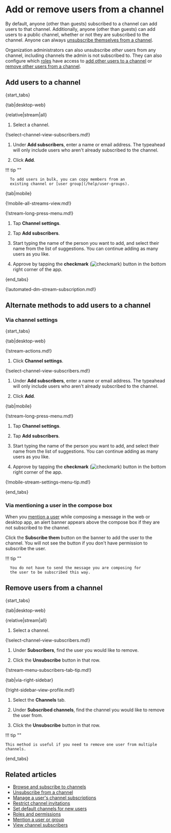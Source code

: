 # Add or remove users from a channel

By default, anyone (other than guests) subscribed to a channel can add
users to that channel. Additionally, anyone (other than guests) can add
users to a public channel, whether or not they are subscribed to the
channel. Anyone can always [unsubscribe themselves from a channel][unsubscribe].

Organization administrators can also unsubscribe *other* users from any channel,
including channels the admin is not subscribed to. They can also configure which
[roles](/help/roles-and-permissions) have access to [add other users to a
channel][add-users] or [remove other users from a channel][remove-users].

[add-users]: /help/configure-who-can-invite-to-channels#configure-who-can-add-users
[remove-users]: /help/configure-who-can-invite-to-channels#configure-who-can-remove-users

## Add users to a channel

{start_tabs}

{tab|desktop-web}

{relative|stream|all}

1. Select a channel.

{!select-channel-view-subscribers.md!}

1. Under **Add subscribers**, enter a name or email address. The typeahead
   will only include users who aren't already subscribed to the channel.

1. Click **Add**.

!!! tip ""

      To add users in bulk, you can copy members from an
      existing channel or [user group](/help/user-groups).

{tab|mobile}

{!mobile-all-streams-view.md!}

{!stream-long-press-menu.md!}

1. Tap **Channel settings**.

1. Tap **Add subscribers**.

1. Start typing the name of the person you want to add, and
   select their name from the list of suggestions. You can continue
   adding as many users as you like.

1. Approve by tapping the **checkmark**
   (<img src="/static/images/help/mobile-check-circle-icon.svg" alt="checkmark" class="help-center-icon"/>)
   button in the bottom right corner of the app.

{end_tabs}

{!automated-dm-stream-subscription.md!}

## Alternate methods to add users to a channel

### Via channel settings

{start_tabs}

{tab|desktop-web}

{!stream-actions.md!}

1. Click **Channel settings**.

{!select-channel-view-subscribers.md!}

1. Under **Add subscribers**, enter a name or email address. The typeahead
   will only include users who aren't already subscribed to the channel.

1. Click **Add**.

{tab|mobile}

{!stream-long-press-menu.md!}

1. Tap **Channel settings**.

1. Tap **Add subscribers**.

1. Start typing the name of the person you want to add, and
   select their name from the list of suggestions. You can continue
   adding as many users as you like.

1. Approve by tapping the **checkmark**
   (<img src="/static/images/help/mobile-check-circle-icon.svg" alt="checkmark" class="help-center-icon"/>)
   button in the bottom right corner of the app.

{!mobile-stream-settings-menu-tip.md!}

{end_tabs}

### Via mentioning a user in the compose box

When you [mention a user](/help/mention-a-user-or-group) while composing
a message in the web or desktop app, an alert banner appears above the
compose box if they are not subscribed to the channel.

Click the **Subscribe them** button on the banner to add the user to the
channel. You will not see the button if you don't have permission to
subscribe the user.

!!! tip ""

      You do not have to send the message you are composing for
      the user to be subscribed this way.

## Remove users from a channel

{start_tabs}

{tab|desktop-web}

{relative|stream|all}

1. Select a channel.

{!select-channel-view-subscribers.md!}

1. Under **Subscribers**, find the user you would like to remove.

1. Click the **Unsubscribe** button in that row.

{!stream-menu-subscribers-tab-tip.md!}

{tab|via-right-sidebar}

{!right-sidebar-view-profile.md!}

1. Select the **Channels** tab.

1. Under **Subscribed channels**, find the channel you would like
   to remove the user from.

1. Click the **Unsubscribe** button in that row.

!!! tip ""

    This method is useful if you need to remove one user from multiple channels.

{end_tabs}

## Related articles

* [Browse and subscribe to channels](/help/browse-and-subscribe-to-channels)
* [Unsubscribe from a channel][unsubscribe]
* [Manage a user's channel subscriptions](/help/manage-user-channel-subscriptions)
* [Restrict channel invitations](/help/configure-who-can-invite-to-channels)
* [Set default channels for new users](/help/set-default-channels-for-new-users)
* [Roles and permissions](/help/roles-and-permissions)
* [Mention a user or group](/help/mention-a-user-or-group)
* [View channel subscribers](/help/view-channel-subscribers)

[unsubscribe]: /help/unsubscribe-from-a-channel

